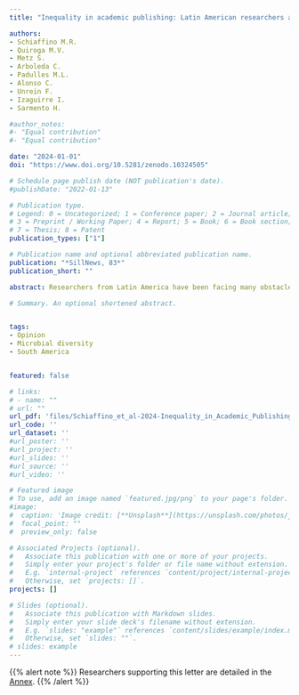 ```yaml
---
title: "Inequality in academic publishing: Latin American researchers against the odds"

authors:
- Schiaffino M.R. 
- Quiroga M.V.
- Metz S.
- Arboleda C.
- Padulles M.L.
- Alonso C. 
- Unrein F.
- Izaguirre I. 
- Sarmento H.

#author_notes:
#- "Equal contribution"
#- "Equal contribution"

date: "2024-01-01"
doi: "https://www.doi.org/10.5281/zenodo.10324505"

# Schedule page publish date (NOT publication's date).
#publishDate: "2022-01-13"

# Publication type.
# Legend: 0 = Uncategorized; 1 = Conference paper; 2 = Journal article;
# 3 = Preprint / Working Paper; 4 = Report; 5 = Book; 6 = Book section;
# 7 = Thesis; 8 = Patent
publication_types: ["1"]

# Publication name and optional abbreviated publication name.
publication: "*SillNews, 83*"
publication_short: ""

abstract: Researchers from Latin America have been facing many obstacles in science, ranging fromlimited research funding to language barriers, and in recent years the increase in pay-to-publish journals. Journals use a variety of models to meet their income needs and publishing service costs, and Article Processing Charges (APCs) is one of them. APCs are charged to authors of arƟcles during the publication process and used by open-access journals in place of subscription feesthat libraries and readers have traditionally paid to obtain access to research articles. Thus, APCs shift the burden of journal production costs (e.g., editing, peer review, archiving) directly to authors or their funders or institutions. APCs applied to academic research are usually quite high (ranging from around 350 to 3600 USD), effectively limiting the publishing opportunities for researchers from developing countries(...)

# Summary. An optional shortened abstract.


tags:
- Opinion
- Microbial diversity
- South America


featured: false

# links:
# - name: ""
# url: ""
url_pdf: 'files/Schiaffino_et_al-2024-Inequality_in_Academic_Publishing_Latin_American_Researchers_Against_the_Odds.pdf'
url_code: ''
url_dataset: ''
#url_poster: ''
#url_project: ''
#url_slides: ''
#url_source: ''
#url_video: ''

# Featured image
# To use, add an image named `featured.jpg/png` to your page's folder. 
#image:
#  caption: 'Image credit: [**Unsplash**](https://unsplash.com/photos/jdD8gXaTZsc)'
#  focal_point: ""
#  preview_only: false

# Associated Projects (optional).
#   Associate this publication with one or more of your projects.
#   Simply enter your project's folder or file name without extension.
#   E.g. `internal-project` references `content/project/internal-project/index.md`.
#   Otherwise, set `projects: []`.
projects: []

# Slides (optional).
#   Associate this publication with Markdown slides.
#   Simply enter your slide deck's filename without extension.
#   E.g. `slides: "example"` references `content/slides/example/index.md`.
#   Otherwise, set `slides: ""`.
# slides: example
---
```


{{% alert note %}}
Researchers supporting this letter are detailed in the [Annex](https://docs.google.com/forms/d/e/1FAIpQLSf0qGAuKGnhTpQ6ScH0PYoEJXU1CJCjg4sjdMwH_VrLRHYPGw/viewform).
{{% /alert %}}